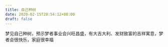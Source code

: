 ```yaml
---
title: 自己种树
date: 2020-02-15T20:54:12+08:00
draft: false
---
```


梦见自己种树，预示梦者事业会兴旺昌盛，有大吉大利、发财致富的吉祥寓意，梦者会很快乐，家庭很幸福